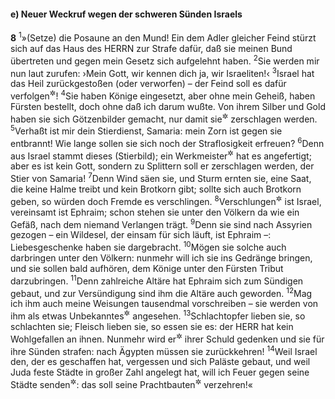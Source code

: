#### e) Neuer Weckruf wegen der schweren Sünden Israels

__8__
<sup>1</sup>»(Setze) die Posaune an den Mund! Ein dem Adler gleicher Feind stürzt sich auf das Haus des HERRN zur Strafe dafür, daß sie meinen Bund übertreten und gegen mein Gesetz sich aufgelehnt haben.
<sup>2</sup>Sie werden mir nun laut zurufen: ›Mein Gott, wir kennen dich ja, wir Israeliten!‹
<sup>3</sup>Israel hat das Heil zurückgestoßen (oder verworfen) – der Feind soll es dafür verfolgen<sup title="= vor sich her jagen">&#x2732;</sup>!
<sup>4</sup>Sie haben Könige eingesetzt, aber ohne mein Geheiß, haben Fürsten bestellt, doch ohne daß ich darum wußte. Von ihrem Silber und Gold haben sie sich Götzenbilder gemacht, nur damit sie<sup title="d.h. die Bilder">&#x2732;</sup> zerschlagen werden.
<sup>5</sup>Verhaßt ist mir dein Stierdienst, Samaria: mein Zorn ist gegen sie entbrannt! Wie lange sollen sie sich noch der Straflosigkeit erfreuen?
<sup>6</sup>Denn aus Israel stammt dieses (Stierbild); ein Werkmeister<sup title="oder: Künstler">&#x2732;</sup> hat es angefertigt; aber es ist kein Gott, sondern zu Splittern soll er zerschlagen werden, der Stier von Samaria!
<sup>7</sup>Denn Wind säen sie, und Sturm ernten sie, eine Saat, die keine Halme treibt und kein Brotkorn gibt; sollte sich auch Brotkorn geben, so würden doch Fremde es verschlingen.
<sup>8</sup>Verschlungen<sup title="= vernichtet">&#x2732;</sup> ist Israel, vereinsamt ist Ephraim; schon stehen sie unter den Völkern da wie ein Gefäß, nach dem niemand Verlangen trägt.
<sup>9</sup>Denn sie sind nach Assyrien gezogen – ein Wildesel, der einsam für sich läuft, ist Ephraim –: Liebesgeschenke haben sie dargebracht.
<sup>10</sup>Mögen sie solche auch darbringen unter den Völkern: nunmehr will ich sie ins Gedränge bringen, und sie sollen bald aufhören, dem Könige unter den Fürsten Tribut darzubringen.
<sup>11</sup>Denn zahlreiche Altäre hat Ephraim sich zum Sündigen gebaut, und zur Versündigung sind ihm die Altäre auch geworden.
<sup>12</sup>Mag ich ihm auch meine Weisungen tausendmal vorschreiben – sie werden von ihm als etwas Unbekanntes<sup title="oder: Unverständliches">&#x2732;</sup> angesehen.
<sup>13</sup>Schlachtopfer lieben sie, so schlachten sie; Fleisch lieben sie, so essen sie es: der HERR hat kein Wohlgefallen an ihnen. Nunmehr wird er<sup title="oder: werde ich">&#x2732;</sup> ihrer Schuld gedenken und sie für ihre Sünden strafen: nach Ägypten müssen sie zurückkehren!
<sup>14</sup>Weil Israel den, der es geschaffen hat, vergessen und sich Paläste gebaut, und weil Juda feste Städte in großer Zahl angelegt hat, will ich Feuer gegen seine Städte senden<sup title="oder: an seine Städte legen">&#x2732;</sup>: das soll seine Prachtbauten<sup title="oder: Bollwerke">&#x2732;</sup> verzehren!«